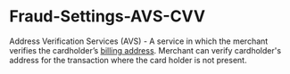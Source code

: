 # Fraud-Settings-AVS-CVV

Address Verification Services (AVS) - A service in which the merchant verifies the cardholder’s [billing address](../../Master-Data/Address.md#billing-address). Merchant can verify cardholder's address for the transaction where the card holder is not present.



